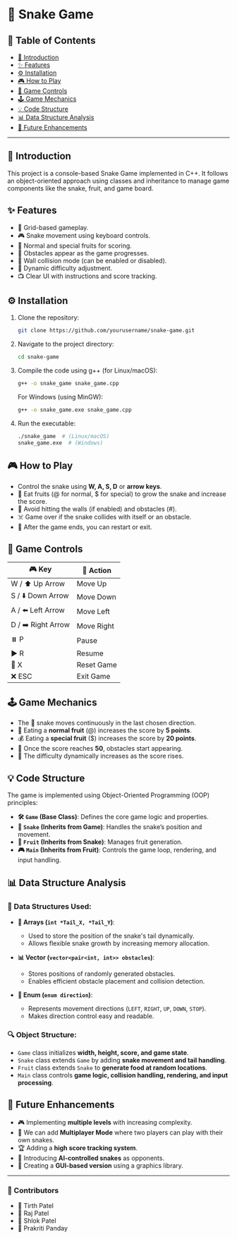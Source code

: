 # 🐍 Snake Game

## 📌 Table of Contents
- [📖 Introduction](#introduction)
- [✨ Features](#features)
- [⚙️ Installation](#installation)
- [🎮 How to Play](#how-to-play)
- [🎯 Game Controls](#game-controls)
- [🕹️ Game Mechanics](#game-mechanics)
- [💡 Code Structure](#code-structure)
- [📊 Data Structure Analysis](#data-structure-analysis)
- [🚀 Future Enhancements](#future-enhancements)

---

## 📖 Introduction
This project is a console-based Snake Game implemented in C++. It follows an object-oriented approach using classes and inheritance to manage game components like the snake, fruit, and game board.

## ✨ Features
- 🎯 Grid-based gameplay.
- 🎮 Snake movement using keyboard controls.
- 🍏 Normal and special fruits for scoring.
- 🚧 Obstacles appear as the game progresses.
- 🧱 Wall collision mode (can be enabled or disabled).
- 🔄 Dynamic difficulty adjustment.
- 📺 Clear UI with instructions and score tracking.

## ⚙️ Installation
1. Clone the repository:
   ```sh
   git clone https://github.com/yourusername/snake-game.git
   ```
2. Navigate to the project directory:
   ```sh
   cd snake-game
   ```
3. Compile the code using g++ (for Linux/macOS):
   ```sh
   g++ -o snake_game snake_game.cpp
   ```
   For Windows (using MinGW):
   ```sh
   g++ -o snake_game.exe snake_game.cpp
   ```
4. Run the executable:
   ```sh
   ./snake_game  # (Linux/macOS)
   snake_game.exe  # (Windows)
   ```

## 🎮 How to Play
- Control the snake using **W, A, S, D** or **arrow keys**.
- 🍏 Eat fruits (@ for normal, $ for special) to grow the snake and increase the score.
- 🚧 Avoid hitting the walls (if enabled) and obstacles (#).
- ☠️ Game over if the snake collides with itself or an obstacle.
- 🔄 After the game ends, you can restart or exit.

## 🎯 Game Controls
| 🎮 Key   | 🏹 Action |
|-------|--------|
| W / ⬆️ Up Arrow   | Move Up |
| S / ⬇️ Down Arrow | Move Down |
| A / ⬅️ Left Arrow | Move Left |
| D / ➡️ Right Arrow | Move Right |
| ⏸️ P | Pause |
| ▶️ R | Resume |
| 🔄 X | Reset Game |
| ❌ ESC | Exit Game |

## 🕹️ Game Mechanics
- The 🐍 snake moves continuously in the last chosen direction.
- 🍏 Eating a **normal fruit** (@) increases the score by **5 points**.
- 💰 Eating a **special fruit** ($) increases the score by **20 points**.
- 🚧 Once the score reaches **50**, obstacles start appearing.
- 🔼 The difficulty dynamically increases as the score rises.

## 💡 Code Structure
The game is implemented using Object-Oriented Programming (OOP) principles:

- **🛠️ `Game` (Base Class)**: Defines the core game logic and properties.
- **🐍 `Snake` (Inherits from Game)**: Handles the snake’s position and movement.
- **🍏 `Fruit` (Inherits from Snake)**: Manages fruit generation.
- **🎮 `Main` (Inherits from Fruit)**: Controls the game loop, rendering, and input handling.

## 📊 Data Structure Analysis
### 📂 Data Structures Used:
- **📌 Arrays (`int *Tail_X, *Tail_Y`)**:
  - Used to store the position of the snake's tail dynamically.
  - Allows flexible snake growth by increasing memory allocation.

- **📊 Vector (`vector<pair<int, int>> obstacles`)**:
  - Stores positions of randomly generated obstacles.
  - Enables efficient obstacle placement and collision detection.

- **🔢 Enum (`enum direction`)**:
  - Represents movement directions (`LEFT`, `RIGHT`, `UP`, `DOWN`, `STOP`).
  - Makes direction control easy and readable.

### 🔍 Object Structure:
- `Game` class initializes **width, height, score, and game state**.
- `Snake` class extends `Game` by adding **snake movement and tail handling**.
- `Fruit` class extends `Snake` to **generate food at random locations**.
- `Main` class controls **game logic, collision handling, rendering, and input processing**.

## 🚀 Future Enhancements
- 🎮 Implementing **multiple levels** with increasing complexity.
- 👥 We can add **Multiplayer Mode** where two players can play with their own snakes.
- 🏆 Adding a **high score tracking system**.
- 🤖 Introducing **AI-controlled snakes** as opponents.
- 🎨 Creating a **GUI-based version** using a graphics library.

---

### 👥 Contributors
- 🏅 Tirth Patel
- 🏅 Raj Patel
- 🏅 Shlok Patel
- 🏅 Prakriti Panday
